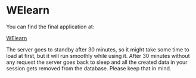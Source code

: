 # WElearn

You can find the final application at:

[WElearn](https://desj.herokuapp.com/login)

The server goes to standby after 30 minutes, so it might take some time to load at first, but it will run smoothly while using it. After 30 minutes without any request the server goes back to sleep and all the created data in your session gets removed from the database. Please keep that in mind.
